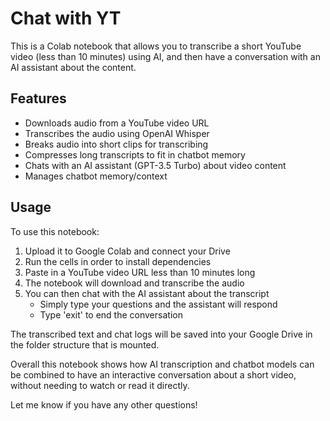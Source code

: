 # Chat with YT

This is a Colab notebook that allows you to transcribe a short YouTube video (less than 10 minutes) using AI, and then have a conversation with an AI assistant about the content.

## Features

- Downloads audio from a YouTube video URL
- Transcribes the audio using OpenAI Whisper 
- Breaks audio into short clips for transcribing
- Compresses long transcripts to fit in chatbot memory
- Chats with an AI assistant (GPT-3.5 Turbo) about video content
- Manages chatbot memory/context

## Usage

To use this notebook:

1. Upload it to Google Colab and connect your Drive 
2. Run the cells in order to install dependencies 
3. Paste in a YouTube video URL less than 10 minutes long
4. The notebook will download and transcribe the audio
5. You can then chat with the AI assistant about the transcript
   - Simply type your questions and the assistant will respond
   - Type 'exit' to end the conversation

The transcribed text and chat logs will be saved into your Google Drive in the folder structure that is mounted.

Overall this notebook shows how AI transcription and chatbot models can be combined to have an interactive conversation about a short video, without needing to watch or read it directly.

Let me know if you have any other questions!
